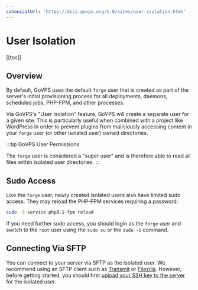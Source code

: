 ```yaml
---
canonicalUrl: 'https://docs.govps.org/1.0/sites/user-isolation.html'
---
```

# User Isolation

[[toc]]

## Overview

By default, GoVPS uses the default `forge` user that is created as part of the server's initial provisioning process for all deployments, daemons, scheduled jobs, PHP-FPM, and other processes.

Via GoVPS's "User Isolation" feature, GoVPS will create a separate user for a given site. This is particularly useful when combined with a project like WordPress in order to prevent plugins from maliciously accessing content in your `forge` user (or other isolated user) owned directories.

:::tip GoVPS User Permissions

The `forge` user is considered a "super user" and is therefore able to read all files within isolated user directories.
:::

## Sudo Access

Like the `forge` user, newly created isolated users also have limited sudo access. They may reload the PHP-FPM services requiring a password:

```bash
sudo -S service php8.1-fpm reload
```

If you need further sudo access, you should login as the `forge` user and switch to the `root` user using the `sudo su` or the `sudo -ì` command.

## Connecting Via SFTP

You can connect to your server via SFTP as the isolated user. We recommend using an SFTP client such as [Transmit](https://panic.com/transmit/) or [Filezilla](https://filezilla-project.org/). However, before getting started, you should first [upload your SSH key to the server](/1.0/accounts/ssh.html) for the isolated user.